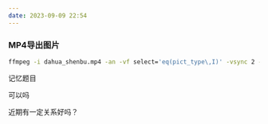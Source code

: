 ```yaml
---
date: 2023-09-09 22:54
---
```


### MP4导出图片

```bash
ffmpeg -i dahua_shenbu.mp4 -an -vf select='eq(pict_type\,I)' -vsync 2 -s '544*960' -f image2 dstPath/image-%05d.jpg
```


记忆题目

可以吗


近期有一定关系好吗？